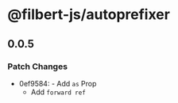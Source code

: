 # @filbert-js/autoprefixer

## 0.0.5
### Patch Changes

- 0ef9584: - Add `as` Prop
  - Add `forward ref`
